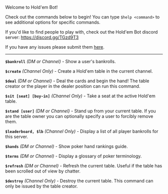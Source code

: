 Welcome to Hold'em Bot!

Check out the commands below to begin! You can type `$help <command>` to see additional options for specific commands.

If you'd like to find people to play with, check out the Hold'em Bot discord server: https://discord.gg/TGzd9T3

If you have any issues please submit them [here](https://github.com/chevtek/holdem-bot/issues).

---------------

**`$bankroll`** _(DM or Channel)_ - Show a user's bankrolls.

**`$create`** _(Channel Only)_ - Create a Hold'em table in the current channel.

**`$deal`** _(DM or Channel)_ - Deal the cards and begin the hand! The table creator or the player in the dealer position can run this command.

**`$sit [seat] [buy-in]`** _(Channel Only)_ - Take a seat at the active Hold'em table.

**`$stand [user]`** _(DM or Channel)_ - Stand up from your current table. If you are the table owner you can optionally specify a user to forcibly remove them.

**`$leaderboard, $lb`** _(Channel Only)_ - Display a list of all player bankrolls for this server.

**`$hands`** _(DM or Channel)_ - Show poker hand rankings guide.

**`$terms`** _(DM or Channel)_ - Display a glossary of poker terminology.

**`$refresh`** _(DM or Channel)_ - Refresh the current table. Useful if the table has been scrolled out of view by chatter.

**`$destroy`** _(Channel Only)_ - Destroy the current table. This command can only be issued by the table creator.